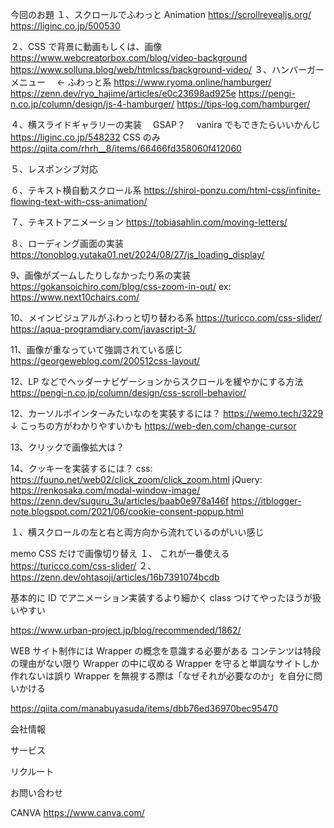 今回のお題
１、スクロールでふわっと Animation
https://scrollrevealjs.org/
https://liginc.co.jp/500530

２、CSS で背景に動画もしくは、画像
https://www.webcreatorbox.com/blog/video-background
https://www.solluna.blog/web/htmlcss/background-video/
３、ハンバーガーメニュー　 ← ふわっと系
https://www.ryoma.online/hamburger/
https://zenn.dev/ryo_hajime/articles/e0c23698ad925e
https://pengi-n.co.jp/column/design/js-4-hamburger/
https://tips-log.com/hamburger/

４、横スライドギャラリーの実装　 GSAP？　 vanira でもできたらいいかんじ
https://liginc.co.jp/548232
CSS のみ
https://qiita.com/rhrh__8/items/66466fd358060f412060

５、レスポンシブ対応

６、テキスト横自動スクロール系
https://shiroi-ponzu.com/html-css/infinite-flowing-text-with-css-animation/

７、テキストアニメーション
https://tobiasahlin.com/moving-letters/

８、ローディング画面の実装
https://tonoblog.yutaka01.net/2024/08/27/js_loading_display/

9、画像がズームしたりしなかったり系の実装
https://gokansoichiro.com/blog/css-zoom-in-out/
ex:
https://www.next10chairs.com/

10、メインビジュアルがふわっと切り替わる系
https://turicco.com/css-slider/
https://aqua-programdiary.com/javascript-3/

11、画像が重なっていて強調されている感じ
https://georgeweblog.com/200512css-layout/

12、LP などでヘッダーナビゲーションからスクロールを緩やかにする方法
https://pengi-n.co.jp/column/design/css-scroll-behavior/

<!-- 番外編 -->

12、カーソルポインターみたいなのを実装するには？
https://wemo.tech/3229
↓ こっちの方がわかりやすいかも
https://web-den.com/change-cursor

13、クリックで画像拡大は？

14、クッキーを実装するには？
css:
https://fuuno.net/web02/click_zoom/click_zoom.html
jQuery:
https://renkosaka.com/modal-window-image/
https://zenn.dev/suguru_3u/articles/baab0e978a146f
https://itblogger-note.blogspot.com/2021/06/cookie-consent-popup.html

<!--複数サイトを見た結果  -->

１、横スクロールの左と右と両方向から流れているのがいい感じ

memo
CSS だけで画像切り替え
１、 これが一番使える
https://turicco.com/css-slider/
２、
https://zenn.dev/ohtasoji/articles/16b7391074bcdb

<!--  クラス付けづにidとタグだけでスタイリングやりずらい
//////////// -->

基本的に ID でアニメーション実装するより細かく class つけてやったほうが扱いやすい

<!--  w-rapperの使い方と綺麗なフロントを作る小技
//////////////////////////////////////// -->

https://www.urban-project.jp/blog/recommended/1862/

WEB サイト制作には Wrapper の概念を意識する必要がある
コンテンツは特段の理由がない限り Wrapper の中に収める
Wrapper を守ると単調なサイトしか作れないは誤り
Wrapper を無視する際は「なぜそれが必要なのか」を自分に問いかける

<!--  containerの概念
//////////////////////////////// -->

<!--  CSSの命名規則や小技
///////////////////////////////// -->

https://qiita.com/manabuyasuda/items/dbb76ed36970bec95470

<!--
//////////////////////// -->

会社情報

サービス

リクルート

お問い合わせ

CANVA
https://www.canva.com/
